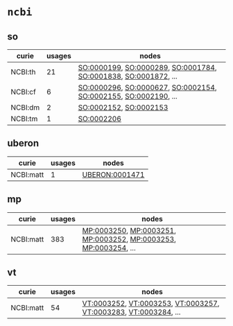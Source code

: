 # `ncbi`

## so

| curie   |   usages | nodes                                                                                                                                                                                                                                                                                            |
|---------|----------|--------------------------------------------------------------------------------------------------------------------------------------------------------------------------------------------------------------------------------------------------------------------------------------------------|
| NCBI:th |       21 | [SO:0000199](http://purl.obolibrary.org/obo/SO_0000199), [SO:0000289](http://purl.obolibrary.org/obo/SO_0000289), [SO:0001784](http://purl.obolibrary.org/obo/SO_0001784), [SO:0001838](http://purl.obolibrary.org/obo/SO_0001838), [SO:0001872](http://purl.obolibrary.org/obo/SO_0001872), ... |
| NCBI:cf |        6 | [SO:0000296](http://purl.obolibrary.org/obo/SO_0000296), [SO:0000627](http://purl.obolibrary.org/obo/SO_0000627), [SO:0002154](http://purl.obolibrary.org/obo/SO_0002154), [SO:0002155](http://purl.obolibrary.org/obo/SO_0002155), [SO:0002190](http://purl.obolibrary.org/obo/SO_0002190), ... |
| NCBI:dm |        2 | [SO:0002152](http://purl.obolibrary.org/obo/SO_0002152), [SO:0002153](http://purl.obolibrary.org/obo/SO_0002153)                                                                                                                                                                                 |
| NCBI:tm |        1 | [SO:0002206](http://purl.obolibrary.org/obo/SO_0002206)                                                                                                                                                                                                                                          |

## uberon

| curie     |   usages | nodes                                                           |
|-----------|----------|-----------------------------------------------------------------|
| NCBI:matt |        1 | [UBERON:0001471](http://purl.obolibrary.org/obo/UBERON_0001471) |

## mp

| curie     |   usages | nodes                                                                                                                                                                                                                                                                                            |
|-----------|----------|--------------------------------------------------------------------------------------------------------------------------------------------------------------------------------------------------------------------------------------------------------------------------------------------------|
| NCBI:matt |      383 | [MP:0003250](http://purl.obolibrary.org/obo/MP_0003250), [MP:0003251](http://purl.obolibrary.org/obo/MP_0003251), [MP:0003252](http://purl.obolibrary.org/obo/MP_0003252), [MP:0003253](http://purl.obolibrary.org/obo/MP_0003253), [MP:0003254](http://purl.obolibrary.org/obo/MP_0003254), ... |

## vt

| curie     |   usages | nodes                                                                                                                                                                                                                                                                                            |
|-----------|----------|--------------------------------------------------------------------------------------------------------------------------------------------------------------------------------------------------------------------------------------------------------------------------------------------------|
| NCBI:matt |       54 | [VT:0003252](http://purl.obolibrary.org/obo/VT_0003252), [VT:0003253](http://purl.obolibrary.org/obo/VT_0003253), [VT:0003257](http://purl.obolibrary.org/obo/VT_0003257), [VT:0003283](http://purl.obolibrary.org/obo/VT_0003283), [VT:0003284](http://purl.obolibrary.org/obo/VT_0003284), ... |

